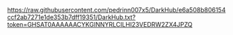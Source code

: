 https://raw.githubusercontent.com/pedrinn007x5/DarkHub/e6a508b806154ccf2ab7271e1de353b7dff19351/DarkHub.txt?token=GHSAT0AAAAAACYKGINNYRLCILHI23VEDRW2ZX4JPZQ
